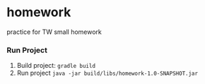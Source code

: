 # homework

practice for TW small homework

### Run Project

1. Build project: `gradle build`
2. Run project `java -jar build/libs/homework-1.0-SNAPSHOT.jar`